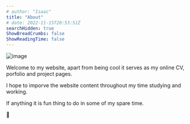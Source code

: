```yaml
---
# author: "Isaac"
title: "About"
# date: 2022-11-15T20:53:51Z
searchHidden: true
ShowBreadCrumbs: false
ShowReadingTime: false
---
```


![image](/images/hands.jpg)


Welcome to my website, apart from being cool it serves as my online CV, porfolio and project pages.

I hope to imporve the website content throughout my time studying and working.

If anything it is fun thing to do in some of my spare time.

👋